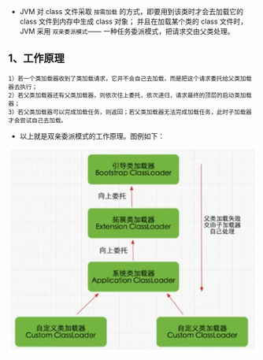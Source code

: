 - JVM 对 class 文件采取 `按需加载` 的方式，即要用到该类时才会去加载它的 class 文件到内存中生成 class 对象；
并且在加载某个类的 class 文件时，JVM 采用 `双亲委派模式`—— 一种任务委派模式，把请求交由父类处理。

## 1、工作原理

    1）若一个类加载器收到了类加载请求，它并不会自己去加载，而是把这个请求委托给父类加载器去执行；
    2）若父类加载器还有父类加载器，则依次往上委托，依次递归，请求最终的顶层的启动类加载器；
    3）若父类加载器可以完成加载任务，则返回；若父类加载器无法完成加载任务，此时子加载器才会尝试自己去加载。
- 以上就是双亲委派模式的工作原理。图例如下：
<div align="center">
<img src="./imgs/sqwpjz.jpg" alt="pic">
</div>